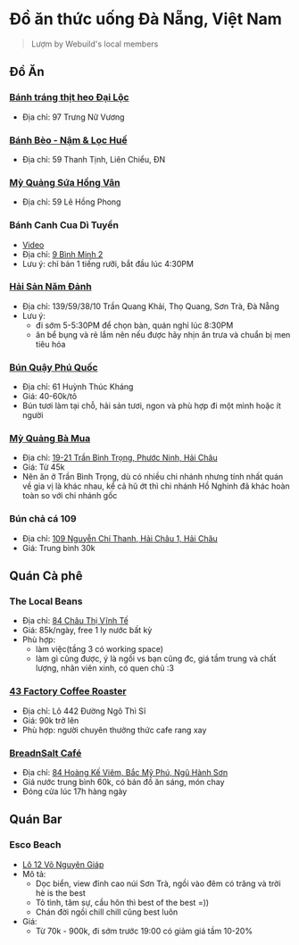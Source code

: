 # Đồ ăn thức uống Đà Nẵng, Việt Nam 
> Lượm by Webuild's local members

## Đồ Ăn
### [Bánh tráng thịt heo Đại Lộc](https://www.facebook.com/QuanDaiLoc.97TrungNuVuong/)
- Địa chỉ: 97 Trưng Nữ Vương

### [Bánh Bèo - Nậm & Lọc Huế](https://www.foody.vn/da-nang/quan-van-nguyen-nhu-hanh)
- Địa chỉ: 59 Thanh Tịnh, Liên Chiểu, ĐN

### [Mỳ Quảng Sứa Hồng Vân](https://www.foody.vn/da-nang/mi-quang-sua-hong-van)
- Địa chỉ: 59 Lê Hồng Phong

### Bánh Canh Cua Dì Tuyền
- [Video](https://www.youtube.com/watch?v=YEmfsxXy61M)
- Địa chỉ: [9 Bình Minh 2](https://goo.gl/maps/xfSEU78d3uAtM6ja8)
- Lưu ý: chỉ bản 1 tiếng rưỡi, bắt đầu lúc 4:30PM 

### [Hải Sản Năm Đảnh](https://github.com/GraphicDThanh/danang-cuisine)
- Địa chỉ: 139/59/38/10 Trần Quang Khải, Thọ Quang, Sơn Trà, Đà Nẵng
- Lưu ý: 
  - đi sớm 5-5:30PM để chọn bàn, quán nghỉ lúc 8:30PM
  - ăn bể bụng và rẻ lắm nên nếu được hãy nhịn ăn trưa và chuẩn bị men tiêu hóa

### [Bún Quậy Phú Quốc](https://g.page/bunquaydacsanphuquoc?share)
- Địa chỉ: 61 Huỳnh Thúc Kháng
- Giá: 40-60k/tô
- Bún tươi làm tại chỗ, hải sản tươi, ngon và phù hợp đi một mình hoặc ít người

### [Mỳ Quảng Bà Mua](https://www.facebook.com/MonNgonMyQuang)
- Địa chỉ: [19-21 Trần Bình Trọng, Phước Ninh, Hải Châu](https://goo.gl/maps/Wy4EfWPDSc9nqg3g8)
- Giá: Từ 45k
- Nên ăn ở Trần Bình Trọng, dù có nhiều chi nhánh nhưng tính nhất quán về gia vị là khác nhau, kể cả hũ ớt thì chi nhánh Hồ Nghinh đã khác hoàn toàn so với chi nhánh gốc

### Bún chả cá 109
- Địa chỉ: [109 Nguyễn Chí Thanh, Hải Châu 1, Hải Châu](https://goo.gl/maps/QCTbgwgqLbUwUUFK6)
- Giá: Trung bình 30k

## Quán Cà phê 
### The Local Beans
- Địa chỉ: [84 Châu Thị Vĩnh Tế](https://goo.gl/maps/G6bNML96hS74Aetm6)
- Giá: 85k/ngày, free 1 ly nước bất kỳ
- Phù hợp: 
  - làm việc(tầng 3 có working space)
  - làm gì cũng được, ý là ngồi vs bạn cũng đc, giá tầm trung và chất lượng, nhân viên xinh, có quen chủ :3

### [43 Factory Coffee Roaster](https://g.page/43factorycoffeeroaster?share)
- Địa chỉ: Lô 442 Đường Ngô Thì Sĩ
- Giá: 90k trở lên
- Phù hợp: người chuyên thưởng thức cafe rang xay

### [BreadnSalt Café](https://www.facebook.com/breadnsalt.cafe)
- Địa chỉ: [84 Hoàng Kế Viêm, Bắc Mỹ Phú, Ngũ Hành Sơn](https://g.page/breadnsalt?share)
- Giá nước trung bình 60k, có bán đồ ăn sáng, món chay
- Đóng cửa lúc 17h hàng ngày

## Quán Bar
### Esco Beach
- [Lô 12 Võ Nguyên Giáp](https://www.google.com/maps/contrib/102723144515683239966)
- Mô tả: 
  - Dọc biển, view đỉnh cao núi Sơn Trà, ngồi vào đêm có trăng và trời hè is the best
  - Tỏ tình, tâm sự, cầu hôn thì best of the best =))
  - Chán đời ngồi chill chill cũng best luôn
 - Giá:
   - Từ 70k - 900k, đi sớm trước 19:00 có giảm giá tầm 10-20%
  
